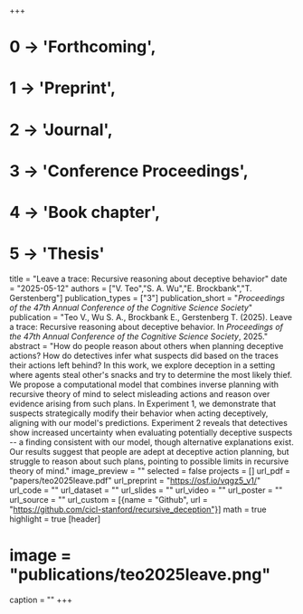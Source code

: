 +++
# 0 -> 'Forthcoming',
# 1 -> 'Preprint',
# 2 -> 'Journal',
# 3 -> 'Conference Proceedings',
# 4 -> 'Book chapter',
# 5 -> 'Thesis'

title = "Leave a trace: Recursive reasoning about deceptive behavior"
date = "2025-05-12"
authors = ["V. Teo","S. A. Wu","E. Brockbank","T. Gerstenberg"]
publication_types = ["3"]
publication_short = "_Proceedings of the 47th Annual Conference of the Cognitive Science Society_"
publication = "Teo V., Wu S. A., Brockbank E., Gerstenberg T. (2025). Leave a trace: Recursive reasoning about deceptive behavior. In _Proceedings of the 47th Annual Conference of the Cognitive Science Society_, 2025."
abstract = "How do people reason about others when planning deceptive actions? How do detectives infer what suspects did based on the traces their actions left behind? In this work, we explore deception in a setting where agents steal other's snacks and try to determine the most likely thief. We propose a computational model that combines inverse planning with recursive theory of mind to select misleading actions and reason over evidence arising from such plans. In Experiment 1, we demonstrate that suspects strategically modify their behavior when acting deceptively, aligning with our model's predictions. Experiment 2 reveals that detectives show increased uncertainty when evaluating potentially deceptive suspects -- a finding consistent with our model, though alternative explanations exist. Our results suggest that people are adept at deceptive action planning, but struggle to reason about such plans, pointing to possible limits in recursive theory of mind."
image_preview = ""
selected = false
projects = []
url_pdf = "papers/teo2025leave.pdf"
url_preprint = "https://osf.io/vqgz5_v1/"
url_code = ""
url_dataset = ""
url_slides = ""
url_video = ""
url_poster = ""
url_source = ""
url_custom = [{name = "Github", url = "https://github.com/cicl-stanford/recursive_deception"}]
math = true
highlight = true
[header]
# image = "publications/teo2025leave.png"
caption = ""
+++